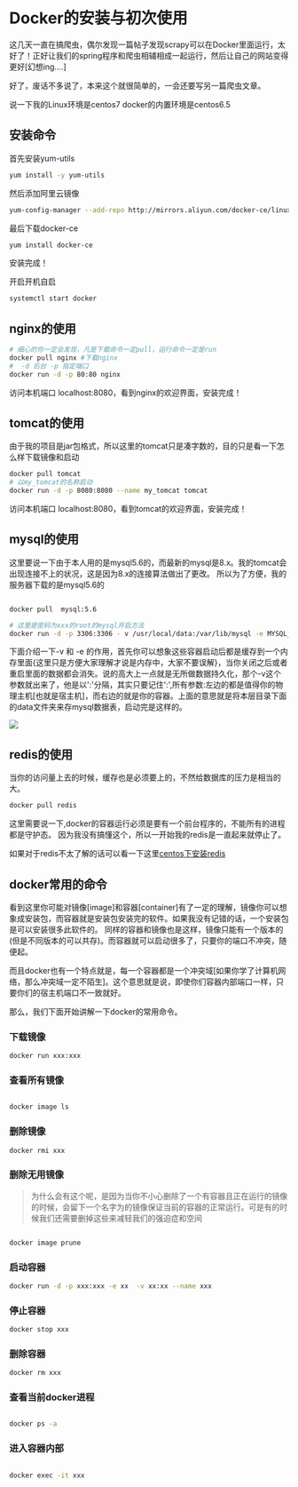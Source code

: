 # Docker的安装与初次使用

这几天一直在搞爬虫，偶尔发现一篇帖子发现scrapy可以在Docker里面运行，太好了！正好让我们的spring程序和爬虫相辅相成一起运行，然后让自己的网站变得更好\[幻想ing....]

好了，废话不多说了，本来这个就很简单的，一会还要写另一篇爬虫文章。

说一下我的Linux环境是centos7 docker的内置环境是centos6.5

## 安装命令

首先安装yum-utils

```bash
yum install -y yum-utils
```

然后添加阿里云镜像

```bash
yum-config-manager --add-repo http://mirrors.aliyun.com/docker-ce/linux/centos/docker-ce.repo
```

最后下载docker-ce

```bash
yum install docker-ce
```

安装完成！

开启开机自启

```bash
systemctl start docker
```

## nginx的使用

```bash
# 细心的你一定会发现，凡是下载命令一定pull，运行命令一定是run
docker pull nginx #下载nginx
#  -d 后台 -p 指定端口
docker run -d -p 80:80 nginx
```

访问本机端口 localhost:8080，看到nginx的欢迎界面，安装完成！

## tomcat的使用

由于我的项目是jar包格式，所以这里的tomcat只是凑字数的，目的只是看一下怎么样下载镜像和启动

```bash
docker pull tomcat
# 以my_tomcat的名称启动
docker run -d -p 8080:8080 --name my_tomcat tomcat
```

访问本机端口 localhost:8080，看到tomcat的欢迎界面，安装完成！

## mysql的使用

这里要说一下由于本人用的是mysql5.6的，而最新的mysql是8.x。我的tomcat会出现连接不上的状况，这是因为8.x的连接算法做出了更改。 所以为了方便，我的服务器下载的是mysql5.6的

```bash

docker pull  mysql:5.6

# 这里是密码为xxx的root的mysql开启方法
docker run -d -p 3306:3306 - v /usr/local/data:/var/lib/mysql -e MYSQL_ROOT_PASSWORD=xxx mysql
```

下面介绍一下-v 和 -e 的作用，首先你可以想象这些容器启动后都是缓存到一个内存里面{这里只是方便大家理解才说是内存中，大家不要误解}，当你关闭之后或者重启里面的数据都会消失。说的高大上一点就是无所做数据持久化，那个-v这个参数就出来了，他是以':'分隔，其实只要记住':',所有参数:左边的都是值得你的物理主机\[也就是宿主机]，而右边的就是你的容器。上面的意思就是将本层目录下面的data文件夹来存mysql数据表，启动完是这样的。

![](https://s2.ax1x.com/2019/11/23/MbgQxK.png)

## redis的使用

当你的访问量上去的时候，缓存也是必须要上的，不然给数据库的压力是相当的大。

```bash
docker pull redis
```

这里需要说一下,docker的容器运行必须是要有一个前台程序的，不能所有的进程都是守护态。 因为我没有搞懂这个，所以一开始我的redis是一直起来就停止了。

如果对于redis不太了解的话可以看一下这里[centos下安装redis](https://whoami1231.github.io/2019/04/30/centos7%E5%AE%89%E8%A3%85redis/)

## docker常用的命令

看到这里你可能对镜像\[image]和容器\[container]有了一定的理解，镜像你可以想象成安装包，而容器就是安装包安装完的软件。如果我没有记错的话，一个安装包是可以安装很多此软件的。 同样的容器和镜像也是这样，镜像只能有一个版本的(但是不同版本的可以共存)。而容器就可以启动很多了，只要你的端口不冲突，随便起。

而且docker也有一个特点就是，每一个容器都是一个冲突域\[如果你学了计算机网络，那么冲突域一定不陌生]。这个意思就是说，即使你们容器内部端口一样，只要你们的宿主机端口不一致就好。

那么，我们下面开始讲解一下docker的常用命令。

### 下载镜像

```bash
docker run xxx:xxx
```

### 查看所有镜像

```bash

docker image ls
```

### 删除镜像

```bash
docker rmi xxx
```

### 删除无用镜像

> 为什么会有这个呢，是因为当你不小心删除了一个有容器且正在运行的镜像的时候，会留下一个名字为的镜像保证当前的容器的正常运行。可是有的时候我们还需要删掉这些来减轻我们的强迫症和空间

```bash

docker image prune
```

### 启动容器

```bash
docker run -d -p xxx:xxx -e xx  -v xx:xx --name xxx
```

### 停止容器

```bash
docker stop xxx
```

### 删除容器

```bash
docker rm xxx
```

### 查看当前docker进程

```bash

docker ps -a
```

### 进入容器内部

```bash

docker exec -it xxx
```

